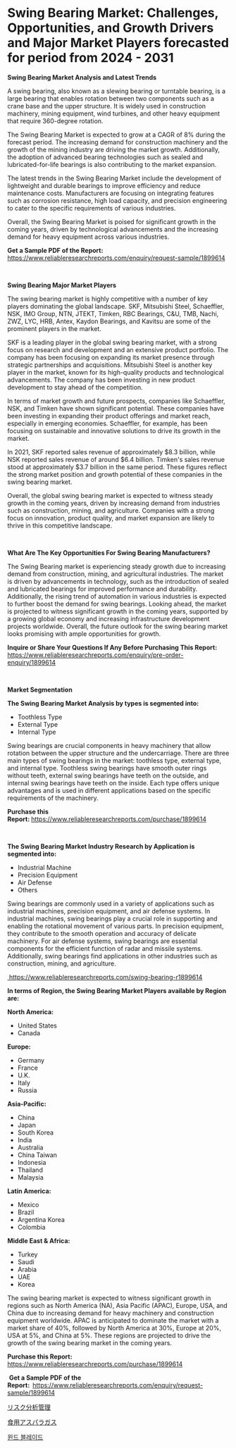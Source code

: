 <p><h1>Swing Bearing Market: Challenges, Opportunities, and Growth Drivers and Major Market Players forecasted for period from 2024 - 2031</h1></p><p><strong>Swing Bearing Market Analysis and Latest Trends</strong></p>
<p><p>A swing bearing, also known as a slewing bearing or turntable bearing, is a large bearing that enables rotation between two components such as a crane base and the upper structure. It is widely used in construction machinery, mining equipment, wind turbines, and other heavy equipment that require 360-degree rotation.</p><p>The Swing Bearing Market is expected to grow at a CAGR of 8% during the forecast period. The increasing demand for construction machinery and the growth of the mining industry are driving the market growth. Additionally, the adoption of advanced bearing technologies such as sealed and lubricated-for-life bearings is also contributing to the market expansion.</p><p>The latest trends in the Swing Bearing Market include the development of lightweight and durable bearings to improve efficiency and reduce maintenance costs. Manufacturers are focusing on integrating features such as corrosion resistance, high load capacity, and precision engineering to cater to the specific requirements of various industries.</p><p>Overall, the Swing Bearing Market is poised for significant growth in the coming years, driven by technological advancements and the increasing demand for heavy equipment across various industries.</p></p>
<p><strong>Get a Sample PDF of the Report:&nbsp;</strong> <a href="https://www.reliableresearchreports.com/enquiry/request-sample/1899614">https://www.reliableresearchreports.com/enquiry/request-sample/1899614</a></p>
<p>&nbsp;</p>
<p><strong>Swing Bearing Major Market Players</strong></p>
<p><p>The swing bearing market is highly competitive with a number of key players dominating the global landscape. SKF, Mitsubishi Steel, Schaeffler, NSK, IMO Group, NTN, JTEKT, Timken, RBC Bearings, C&U, TMB, Nachi, ZWZ, LYC, HRB, Antex, Kaydon Bearings, and Kavitsu are some of the prominent players in the market.</p><p>SKF is a leading player in the global swing bearing market, with a strong focus on research and development and an extensive product portfolio. The company has been focusing on expanding its market presence through strategic partnerships and acquisitions. Mitsubishi Steel is another key player in the market, known for its high-quality products and technological advancements. The company has been investing in new product development to stay ahead of the competition.</p><p>In terms of market growth and future prospects, companies like Schaeffler, NSK, and Timken have shown significant potential. These companies have been investing in expanding their product offerings and market reach, especially in emerging economies. Schaeffler, for example, has been focusing on sustainable and innovative solutions to drive its growth in the market.</p><p>In 2021, SKF reported sales revenue of approximately $8.3 billion, while NSK reported sales revenue of around $6.4 billion. Timken's sales revenue stood at approximately $3.7 billion in the same period. These figures reflect the strong market position and growth potential of these companies in the swing bearing market.</p><p>Overall, the global swing bearing market is expected to witness steady growth in the coming years, driven by increasing demand from industries such as construction, mining, and agriculture. Companies with a strong focus on innovation, product quality, and market expansion are likely to thrive in this competitive landscape.</p></p>
<p>&nbsp;</p>
<p><strong>What Are The Key Opportunities For Swing Bearing Manufacturers?</strong></p>
<p><p>The Swing Bearing market is experiencing steady growth due to increasing demand from construction, mining, and agricultural industries. The market is driven by advancements in technology, such as the introduction of sealed and lubricated bearings for improved performance and durability. Additionally, the rising trend of automation in various industries is expected to further boost the demand for swing bearings. Looking ahead, the market is projected to witness significant growth in the coming years, supported by a growing global economy and increasing infrastructure development projects worldwide. Overall, the future outlook for the swing bearing market looks promising with ample opportunities for growth.</p></p>
<p><strong>Inquire or Share Your Questions If Any Before Purchasing This Report:</strong> <a href="https://www.reliableresearchreports.com/enquiry/pre-order-enquiry/1899614">https://www.reliableresearchreports.com/enquiry/pre-order-enquiry/1899614</a></p>
<p>&nbsp;</p>
<p><strong>Market Segmentation</strong></p>
<p><strong>The Swing Bearing Market Analysis by types is segmented into:</strong></p>
<p><ul><li>Toothless Type</li><li>External Type</li><li>Internal Type</li></ul></p>
<p><p>Swing bearings are crucial components in heavy machinery that allow rotation between the upper structure and the undercarriage. There are three main types of swing bearings in the market: toothless type, external type, and internal type. Toothless swing bearings have smooth outer rings without teeth, external swing bearings have teeth on the outside, and internal swing bearings have teeth on the inside. Each type offers unique advantages and is used in different applications based on the specific requirements of the machinery.</p></p>
<p><strong>Purchase this Report:&nbsp;</strong><a href="https://www.reliableresearchreports.com/purchase/1899614">https://www.reliableresearchreports.com/purchase/1899614</a></p>
<p>&nbsp;</p>
<p><strong>The Swing Bearing Market Industry Research by Application is segmented into:</strong></p>
<p><ul><li>Industrial Machine</li><li>Precision Equipment</li><li>Air Defense</li><li>Others</li></ul></p>
<p><p>Swing bearings are commonly used in a variety of applications such as industrial machines, precision equipment, and air defense systems. In industrial machines, swing bearings play a crucial role in supporting and enabling the rotational movement of various parts. In precision equipment, they contribute to the smooth operation and accuracy of delicate machinery. For air defense systems, swing bearings are essential components for the efficient function of radar and missile systems. Additionally, swing bearings find applications in other industries such as construction, mining, and agriculture.</p></p>
<p><a href="https://www.reliableresearchreports.com/swing-bearing-r1899614">&nbsp;https://www.reliableresearchreports.com/swing-bearing-r1899614</a></p>
<p><strong>In terms of Region, the Swing Bearing Market Players available by Region are:</strong></p>
<p>
    <p> <strong> North America: </strong>
        <ul>
            <li>United States</li>
            <li>Canada</li>
        </ul>
        </p> 
    <p> <strong> Europe: </strong>
        <ul>
            <li>Germany</li>
            <li>France</li>
            <li>U.K.</li>
            <li>Italy</li>
            <li>Russia</li>
        </ul>
        </p> 
    <p> <strong> Asia-Pacific: </strong>
        <ul>
            <li>China</li>
            <li>Japan</li>
            <li>South Korea</li>
            <li>India</li>
            <li>Australia</li>
            <li>China Taiwan</li>
            <li>Indonesia</li>
            <li>Thailand</li>
            <li>Malaysia</li>
        </ul>
        </p> 
    <p> <strong> Latin America: </strong>
        <ul>
            <li>Mexico</li>
            <li>Brazil</li>
            <li>Argentina Korea</li>
            <li>Colombia</li>
        </ul>
        </p> 
    <p> <strong> Middle East & Africa: </strong>
        <ul>
            <li>Turkey</li>
            <li>Saudi</li>
            <li>Arabia</li>
            <li>UAE</li>
            <li>Korea</li>
        </ul>
    </p>
    </p>
<p><p>The swing bearing market is expected to witness significant growth in regions such as North America (NA), Asia Pacific (APAC), Europe, USA, and China due to increasing demand for heavy machinery and construction equipment worldwide. APAC is anticipated to dominate the market with a market share of 40%, followed by North America at 30%, Europe at 20%, USA at 5%, and China at 5%. These regions are projected to drive the growth of the swing bearing market in the coming years.</p></p>
<p><strong>Purchase this Report: </strong><a href="https://www.reliableresearchreports.com/purchase/1899614">https://www.reliableresearchreports.com/purchase/1899614</a></p>
<p>&nbsp;<strong>Get a Sample PDF of the Report:&nbsp;&nbsp;</strong><a href="https://www.reliableresearchreports.com/enquiry/request-sample/1899614">https://www.reliableresearchreports.com/enquiry/request-sample/1899614</a></p>
<p><strong></strong></p>
<p><p><a href="https://medium.com/@thomassandoval55/%E3%83%AA%E3%82%B9%E3%82%AF%E5%88%86%E6%9E%90%E7%AE%A1%E7%90%86%E5%B8%82%E5%A0%B4%E3%81%AF-%E5%B8%82%E5%A0%B4%E3%82%B7%E3%82%A7%E3%82%A2-%E3%82%B5%E3%82%A4%E3%82%BA-%E3%81%8A%E3%82%88%E3%81%B32031%E5%B9%B4%E3%81%BE%E3%81%A7%E3%81%AE%E4%BA%88%E6%B8%AC%E3%81%AB%E7%84%A6%E7%82%B9%E3%82%92%E5%BD%93%E3%81%A6%E3%81%A6%E3%81%84%E3%81%BE%E3%81%99-2960dfc26e49">リスク分析管理</a></p><p><a href="https://medium.com/@jaylonlesch1993/%E9%A3%9F%E7%94%A8%E3%82%A2%E3%82%B9%E3%83%91%E3%83%A9%E3%82%AC%E3%82%B9%E5%B8%82%E5%A0%B4-%E6%88%90%E5%8A%9F%E3%81%99%E3%82%8B%E3%83%93%E3%82%B8%E3%83%8D%E3%82%B9%E6%88%A6%E7%95%A5%E3%81%AE%E9%8D%B52031%E5%B9%B4%E3%81%BE%E3%81%A7%E3%81%AE%E4%BA%88%E6%B8%AC-62d213467e95">食用アスパラガス</a></p><p><a href="https://medium.com/@dashawnrempel/%EB%B0%94%EB%9E%8C-%EB%82%A0%EA%B0%9C-%EC%8B%9C%EC%9E%A5-%EC%8B%9C%EC%9E%A5-cagr-%EC%8B%9C%EC%9E%A5-%ED%8A%B8%EB%A0%8C%EB%93%9C-%EB%B0%8F-%EC%84%B1%EC%9E%A5-%EC%A0%84%EB%9E%B5%EC%97%90-%EB%8C%80%ED%95%9C-%ED%86%B5%EC%B0%B0%EB%A0%A5-3407388e7a5f">윈드 블레이드</a></p></p>